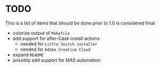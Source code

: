 # TODO

  This is a list of items that should be done prior to 1.0 is considered final:

  * colorize output of `Makefile`
  * add support for after-Cask-install actions
    * needed for `Little Snitch installer`
    * needed for `Adobe Creative Cloud`
  * expand `README`
  * possibly add support for MAS automation
